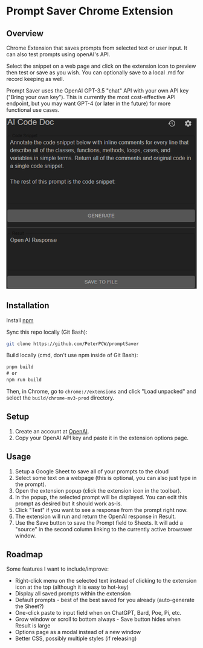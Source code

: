 # Prompt Saver Chrome Extension

## Overview

Chrome Extension that saves prompts from selected text or user input. It can also test prompts using openAI's API.

Select the snippet on a web page and click on the extension icon to preview then test or save as you wish. You can optionally save to a local .md for record keeping as well.

Prompt Saver uses the OpenAI GPT-3.5 "chat" API with your own API key ("Bring your own key"). This is currently the most cost-effective API endpoint, but you may want GPT-4 (or later in the future) for more functional use cases.

![Prompt Saver Screenshot](extensionScreenshot.png "Screenshot")

## Installation

Install [npm](https://nodejs.org/en/download/)

Sync this repo locally (Git Bash):

```bash
git clone https://github.com/PeterPCW/promptSaver
```

Build locally (cmd, don't use npm inside of Git Bash):

```cmd
pnpm build
# or
npm run build
```

Then, in Chrome, go to `chrome://extensions` and click "Load unpacked" and select the `build/chrome-mv3-prod` directory.

## Setup

1. Create an account at [OpenAI](https://beta.openai.com/).
2. Copy your OpenAI API key and paste it in the extension options page.

## Usage

1. Setup a Google Sheet to save all of your prompts to the cloud
2. Select some text on a webpage (this is optional, you can also just type in the prompt).
3. Open the extension popup (click the extension icon in the toolbar).
4. In the popup, the selected prompt will be displayed. You can edit this prompt as desired but it should work as-is.
5. Click "Test" if you want to see a response from the prompt right now.
6. The extension will run and return the OpenAI response in Result.
7. Use the Save button to save the Prompt field to Sheets. It will add a "source" in the second column linking to the currently active browswer window.

## Roadmap

Some features I want to include/improve:

* Right-click menu on the selected text instead of clicking to the extension icon at the top (although it is easy to hot-key)
* Display all saved prompts within the extension
* Default prompts - best of the best saved for you already (auto-generate the Sheet?)
* One-click paste to input field when on ChatGPT, Bard, Poe, Pi, etc.
* Grow window or scroll to bottom always - Save button hides when Result is large
* Options page as a modal instead of a new window
* Better CSS, possibly multiple styles (if releasing)
